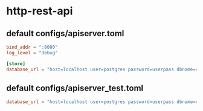# http-rest-api

## default configs/apiserver.toml
```toml
bind_addr = ":8080"
log_level = "debug"

[store]
database_url = "host=localhost user=postgres password=userpass dbname=restapi_dev sslmode=disable"

```

## default configs/apiserver_test.toml
```toml
database_url = "host=localhost user=postgres password=userpass dbname=restapi_test sslmode=disable"
```

